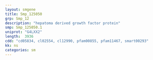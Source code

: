 ```yaml
---
layout: smgene
title: Smp_125050
grp: Smp_12
description: "hepatoma derived growth factor protein"
smp: Smp_125050.1
uniprot: "G4LXX2"
length:  3936
cdd: "cd05834, cl02554, cl12990, pfam00855, pfam11467, smart00293"
kk: ns
categories: sm
---
```

